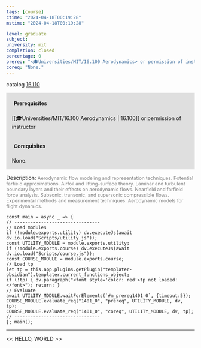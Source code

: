 ```yaml
---
tags: [course]
ctime: "2024-04-18T00:19:28"
mstime: "2024-04-18T00:19:28"

level: graduate
subject: 
university: mit
completion: closed
percentage: 0
prereq: "<🎓Universities/MIT/16.100 Aerodynamics> or permission of instructor"
coreq: "None."
---
```


catalog [16.110](http://student.mit.edu/catalog/m16a.html#16.110)

<span style="display: block; padding: 15px; background-color: rgb(100, 100, 100, 0.2);"><font id="m_prereq1401_0" style="display: block; font-family: Arial, sans-serif; font-weight: bold; padding: 5px">Prerequisites</font><br><span id="prereq1401_0">[[🎓Universities/MIT/16.100 Aerodynamics | 16.100]] or permission of instructor</span></span>
<span style="display: block; padding: 15px; background-color: rgb(100, 100, 100, 0.2);"><font id="m_coreq1401_0" style="display: block; font-family: Arial, sans-serif; font-weight: bold; padding: 5px">Corequisites</font><br><span id="coreq1401_0">None.</span></span>

<font style="">Description:</font>
<font style="color: grey; font-size: 0.8rem;">Aerodynamic flow modeling and representation techniques. Potential farfield approximations. Airfoil and lifting-surface theory. Laminar and turbulent boundary layers and their effects on aerodynamic flows. Nearfield and farfield force analysis. Subsonic, transonic, and supersonic compressible flows. Experimental methods and measurement techniques. Aerodynamic models for flight dynamics.</font>

```dataviewjs
const main = async _ => {
// --------------------------------
// Load modules
if (!module.exports.utility) dv.executeJs(await dv.io.load("Scripts/utility.js"));
const UTILITY_MODULE = module.exports.utility;
if (!module.exports.course) dv.executeJs(await dv.io.load("Scripts/course.js"));
const COURSE_MODULE = module.exports.course;
// Load tp
let tp = this.app.plugins.getPlugin("templater-obsidian").templater.current_functions_object;
if (!tp) { dv.paragraph("<font style='color: red'>tp not loaded!</font>"); return; }
// Evaluate
await UTILITY_MODULE.waitForElements(`#m_prereq1401_0`, {timeout:5});
COURSE_MODULE.evaluate_req("1401_0", "prereq", UTILITY_MODULE, dv, tp);
COURSE_MODULE.evaluate_req("1401_0", "coreq", UTILITY_MODULE, dv, tp);
// --------------------------------
}; main();
```

---

<< HELLO, WORLD >>
